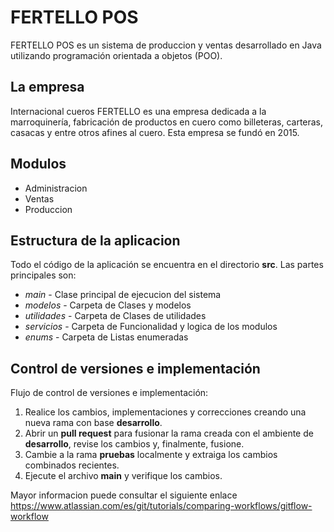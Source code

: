 # FERTELLO POS
FERTELLO POS es un sistema de produccion y ventas desarrollado en Java utilizando programación orientada a objetos (POO).

## La empresa
Internacional cueros FERTELLO es una empresa dedicada a la marroquinería, fabricación de productos en cuero como billeteras, carteras, casacas y entre otros afines al cuero. Esta empresa se fundó en 2015.

## Modulos

- Administracion
- Ventas
- Produccion

## Estructura de la aplicacion

Todo el código de la aplicación se encuentra en el directorio **src**. Las partes principales son:

- _main_ - Clase principal de ejecucion del sistema
- _modelos_ - Carpeta de Clases y modelos
- _utilidades_ - Carpeta de Clases de utilidades
- _servicios_ - Carpeta de Funcionalidad y logica de los modulos
- _enums_ - Carpeta de Listas enumeradas

## Control de versiones e implementación

Flujo de control de versiones e implementación:

1. Realice los cambios, implementaciones y correcciones creando una nueva rama con base **desarrollo**.
2. Abrir un **pull request** para fusionar la rama creada con el ambiente de **desarrollo**, revise los cambios y, finalmente, fusione.
3. Cambie a la rama **pruebas** localmente y extraiga los cambios combinados recientes.
4. Ejecute el archivo **main** y verifique los cambios.

Mayor informacion puede consultar el siguiente enlace https://www.atlassian.com/es/git/tutorials/comparing-workflows/gitflow-workflow
